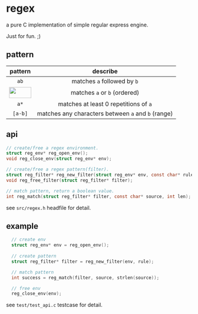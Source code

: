 regex
=====

a pure C implementation of simple regular express engine.

Just for fun. ;)

## pattern
| pattern | describe |
|:-------:|:--------:|
|  `ab`   | matches `a` followed by `b` |
| <img src="http://i.imgur.com/j2GTlK2.png" height="30" width="60" />   | matches `a` or `b` (ordered) |
|  `a*`   | matches at least 0 repetitions of `a` |
|  `[a-b]`| matches any characters between `a` and `b` (range) |

## api
~~~~.c
// create/free a regex environment.
struct reg_env* reg_open_env();
void reg_close_env(struct reg_env* env);

// create/free a regex pattern(filter).
struct reg_filter* reg_new_filter(struct reg_env* env, const char* rule);
void reg_free_filter(struct reg_filter* filter);

// match pattern, return a boolean value.
int reg_match(struct reg_filter* filter, const char* source, int len);
~~~~
see `src/regex.h` headfile for detail.


## example
~~~~.c
  // create env
  struct reg_env* env = reg_open_env();
  
  // create pattern
  struct reg_filter* filter = reg_new_filter(env, rule);

  // match pattern
  int success = reg_match(filter, source, strlen(source));

  // free env
  reg_close_env(env);
~~~~
see `test/test_api.c` testcase for detail.

